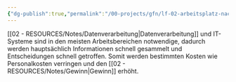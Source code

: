 ```yaml
---
{"dg-publish":true,"permalink":"/00-projects/gfn/lf-02-arbeitsplatz-nach-kundenwunsch-ausstatten/","tags":["GFN","LF02","inProgress"],"noteIcon":"","updated":"2024-06-17T09:10:23.958+02:00"}
---
```


[[02 - RESOURCES/Notes/Datenverarbeitung\|Datenverarbeitung]] und IT-Systeme sind in den meisten Arbeitsbereichen notwendige, dadurch werden hauptsächlich Informationen schnell gesammelt und Entscheidungen schnell getroffen. Somit werden bestimmten Kosten wie Personalkosten verringen und den [[02 - RESOURCES/Notes/Gewinn\|Gewinn]] erhöht. 

